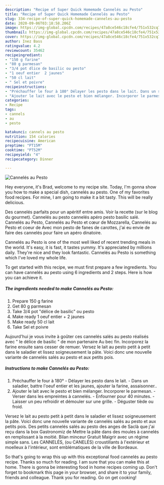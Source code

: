 ```yaml
---
description: "Recipe of Super Quick Homemade Cannelés au Pesto"
title: "Recipe of Super Quick Homemade Cannelés au Pesto"
slug: 334-recipe-of-super-quick-homemade-canneles-au-pesto
date: 2020-09-06T03:18:58.206Z
image: https://img-global.cpcdn.com/recipes/47a8ce546c18cfe4/751x532cq70/canneles-au-pesto-photo-principale-de-la-recette.jpg
thumbnail: https://img-global.cpcdn.com/recipes/47a8ce546c18cfe4/751x532cq70/canneles-au-pesto-photo-principale-de-la-recette.jpg
cover: https://img-global.cpcdn.com/recipes/47a8ce546c18cfe4/751x532cq70/canneles-au-pesto-photo-principale-de-la-recette.jpg
author: Inez Bass
ratingvalue: 4.2
reviewcount: 35462
recipeingredient:
- "150 g farine"
- "80 g parmesan"
- "3/4 pot dlice de basilic ou pesto"
- "1 oeuf entier  2 jaunes"
- "50 cl lait"
- " Sel et poivre"
recipeinstructions:
- "Préchauffer le four à 180° Délayer les pesto dans le lait. Dans un saladier, battre l&#39;oeuf entier et les jaunes, ajouter la farine, assaisonner.."
- "Ajouter le lait avec le pesto et bien mélanger. Incorporer le parmesan. Verser dans les empreintes à cannelés. Enfourner pour 40 minutes. Laisser un peu refroidir et démouler sur une grille. Déguster tiède ou froid."
categories:
- Recipe
tags:
- cannels
- au
- pesto

katakunci: cannels au pesto 
nutrition: 154 calories
recipecuisine: American
preptime: "PT15M"
cooktime: "PT52M"
recipeyield: "4"
recipecategory: Dinner

---
```



![Cannelés au Pesto](https://img-global.cpcdn.com/recipes/47a8ce546c18cfe4/751x532cq70/canneles-au-pesto-photo-principale-de-la-recette.jpg)

Hey everyone, it's Brad, welcome to my recipe site. Today, I'm gonna show you how to make a special dish, cannelés au pesto. One of my favorites food recipes. For mine, I am going to make it a bit tasty. This will be really delicious.

Des cannelés parfaits pour un apéritif entre amis. Voir la recette (sur le blog du gourmet). Cannelés au pesto cannelés apéro pesto basilic salé. Cannelés au Pesto, Cannelés au Pesto et cœur de Mozzarella, Cannelés au Pesto et coeur de Avec mon pesto de fanes de carottes, j&#39;ai eu envie de faire des cannelés pour faire un apéro dinatoire.

Cannelés au Pesto is one of the most well liked of recent trending meals in the world. It's easy, it is fast, it tastes yummy. It's appreciated by millions daily. They're nice and they look fantastic. Cannelés au Pesto is something which I've loved my whole life.


To get started with this recipe, we must first prepare a few ingredients. You can have cannelés au pesto using 6 ingredients and 2 steps. Here is how you can achieve it.

<!--inarticleads1-->

##### The ingredients needed to make Cannelés au Pesto:

1. Prepare 150 g farine
1. Get 80 g parmesan
1. Take 3/4 pot &#34;délice de basilic&#34; ou pesto
1. Make ready 1 oeuf entier + 2 jaunes
1. Make ready 50 cl lait
1. Take  Sel et poivre


Aujourd&#39;hui je vous invite à goûter ces cannelés salés au pesto réalisés avec &#34; le délice de basilic &#34; de mon partenaire Au bec fin. Incorporez la farine ensuite sans cesser de remuer. Versez le lait au pesto petit à petit dans le saladier et lissez soigneusement la pâte. Voici donc une nouvelle variante de cannelés salés au pesto et aux petits pois. 

<!--inarticleads2-->

##### Instructions to make Cannelés au Pesto:

1. Préchauffer le four à 180° - Délayer les pesto dans le lait. - Dans un saladier, battre l&#39;oeuf entier et les jaunes, ajouter la farine, assaisonner..
1. Ajouter le lait avec le pesto et bien mélanger. Incorporer le parmesan. - Verser dans les empreintes à cannelés. - Enfourner pour 40 minutes. - Laisser un peu refroidir et démouler sur une grille. - Déguster tiède ou froid.


Versez le lait au pesto petit à petit dans le saladier et lissez soigneusement la pâte. Voici donc une nouvelle variante de cannelés salés au pesto et aux petits pois. Des petits cannelés salés au pesto des anges de Saclà que j&#39;ai reçu dans la box Gastronomiz de Mettre la pâte dans des moules à cannelés en remplissant à la moitié. Bilan minceur Gratuit Maigrir avec un régime simple sans. Les CANNELÉS, (ou CANELÉS) croustillants à l&#39;extérieur et moelleux à l&#39;intérieur, sont emblématiques de la ville de Bordeaux. 

So that's going to wrap this up with this exceptional food cannelés au pesto recipe. Thanks so much for reading. I am sure that you can make this at home. There is gonna be interesting food in home recipes coming up. Don't forget to bookmark this page in your browser, and share it to your family, friends and colleague. Thank you for reading. Go on get cooking!
